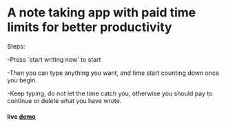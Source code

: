 # A note taking app with paid time limits for better productivity

Steps:

-Press `start writing now' to start

-Then you can type anything you want, and time start counting down once you begin. 

-Keep typing, do not let the time catch you, otherwise you should pay to continue or delete what you have wrote.

#### live [demo](https://www.boosted-writing.com/)
